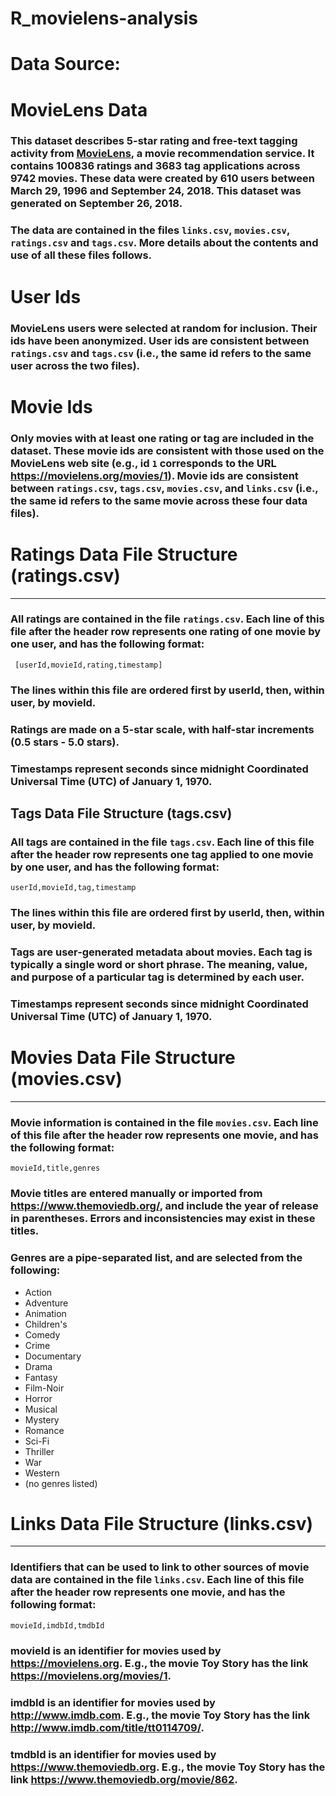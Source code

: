 # R_movielens-analysis
# Data Source:

# MovieLens Data

### This dataset describes 5-star rating and free-text tagging activity from [MovieLens](http://movielens.org), a movie recommendation service. It contains 100836 ratings and 3683 tag applications across 9742 movies. These data were created by 610 users between March 29, 1996 and September 24, 2018. This dataset was generated on September 26, 2018.

### The data are contained in the files `links.csv`, `movies.csv`, `ratings.csv` and `tags.csv`. More details about the contents and use of all these files follows.

# User Ids

### MovieLens users were selected at random for inclusion. Their ids have been anonymized. User ids are consistent between `ratings.csv` and `tags.csv` (i.e., the same id refers to the same user across the two files).

# Movie Ids

### Only movies with at least one rating or tag are included in the dataset. These movie ids are consistent with those used on the MovieLens web site (e.g., id `1` corresponds to the URL <https://movielens.org/movies/1>). Movie ids are consistent between `ratings.csv`, `tags.csv`, `movies.csv`, and `links.csv` (i.e., the same id refers to the same movie across these four data files).


# Ratings Data File Structure (ratings.csv)
-----------------------------------------

### All ratings are contained in the file `ratings.csv`. Each line of this file after the header row represents one rating of one movie by one user, and has the following format:

     [userId,movieId,rating,timestamp]

### The lines within this file are ordered first by userId, then, within user, by movieId.
### Ratings are made on a 5-star scale, with half-star increments (0.5 stars - 5.0 stars).
### Timestamps represent seconds since midnight Coordinated Universal Time (UTC) of January 1, 1970.


Tags Data File Structure (tags.csv)
-----------------------------------

### All tags are contained in the file `tags.csv`. Each line of this file after the header row represents one tag applied to one movie by one user, and has the following format:

    userId,movieId,tag,timestamp

### The lines within this file are ordered first by userId, then, within user, by movieId.
### Tags are user-generated metadata about movies. Each tag is typically a single word or short phrase. The meaning, value, and purpose of a particular tag is determined by each user.
### Timestamps represent seconds since midnight Coordinated Universal Time (UTC) of January 1, 1970.


# Movies Data File Structure (movies.csv)
---------------------------------------

### Movie information is contained in the file `movies.csv`. Each line of this file after the header row represents one movie, and has the following format:

    movieId,title,genres

### Movie titles are entered manually or imported from <https://www.themoviedb.org/>, and include the year of release in parentheses. Errors and inconsistencies may exist in these titles.
### Genres are a pipe-separated list, and are selected from the following:

* Action
* Adventure
* Animation
* Children's
* Comedy
* Crime
* Documentary
* Drama
* Fantasy
* Film-Noir
* Horror
* Musical
* Mystery
* Romance
* Sci-Fi
* Thriller
* War
* Western
* (no genres listed)


# Links Data File Structure (links.csv)
---------------------------------------

### Identifiers that can be used to link to other sources of movie data are contained in the file `links.csv`. Each line of this file after the header row represents one movie, and has the following format:

    movieId,imdbId,tmdbId

### movieId is an identifier for movies used by <https://movielens.org>. E.g., the movie Toy Story has the link <https://movielens.org/movies/1>.

### imdbId is an identifier for movies used by <http://www.imdb.com>. E.g., the movie Toy Story has the link <http://www.imdb.com/title/tt0114709/>.

### tmdbId is an identifier for movies used by <https://www.themoviedb.org>. E.g., the movie Toy Story has the link <https://www.themoviedb.org/movie/862>.
